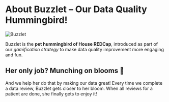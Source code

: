 # About Buzzlet – Our Data Quality Hummingbird!
![Buzzlet](https://github.com/user-attachments/assets/2cfd8240-cdf4-4730-a564-500727a8f2d0)

Buzzlet is the **pet hummingbird of House REDCap**, introduced as part of our *gamification strategy* to make data quality improvement more engaging and fun.

## Her only job? **Munching on blooms** 🌸

And we help her do that by making our data great! Every time we complete a data review, Buzzlet gets closer to her bloom. When all reviews for a patient are done, she finally gets to enjoy it!
